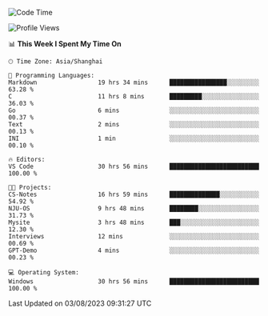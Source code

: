 <!--START_SECTION:waka-->
![Code Time](http://img.shields.io/badge/Code%20Time-1%2C104%20hrs%2034%20mins-blue)

![Profile Views](http://img.shields.io/badge/Profile%20Views-1-blue)

📊 **This Week I Spent My Time On** 

```text
🕑︎ Time Zone: Asia/Shanghai

💬 Programming Languages: 
Markdown                 19 hrs 34 mins      ████████████████░░░░░░░░░   63.28 % 
C                        11 hrs 8 mins       █████████░░░░░░░░░░░░░░░░   36.03 % 
Go                       6 mins              ░░░░░░░░░░░░░░░░░░░░░░░░░   00.37 % 
Text                     2 mins              ░░░░░░░░░░░░░░░░░░░░░░░░░   00.13 % 
INI                      1 min               ░░░░░░░░░░░░░░░░░░░░░░░░░   00.10 % 

🔥 Editors: 
VS Code                  30 hrs 56 mins      █████████████████████████   100.00 % 

🐱‍💻 Projects: 
CS-Notes                 16 hrs 59 mins      ██████████████░░░░░░░░░░░   54.92 % 
NJU-OS                   9 hrs 48 mins       ████████░░░░░░░░░░░░░░░░░   31.73 % 
Mysite                   3 hrs 48 mins       ███░░░░░░░░░░░░░░░░░░░░░░   12.30 % 
Interviews               12 mins             ░░░░░░░░░░░░░░░░░░░░░░░░░   00.69 % 
GPT-Demo                 4 mins              ░░░░░░░░░░░░░░░░░░░░░░░░░   00.23 % 

💻 Operating System: 
Windows                  30 hrs 56 mins      █████████████████████████   100.00 % 
```


 Last Updated on 03/08/2023 09:31:27 UTC
<!--END_SECTION:waka-->
